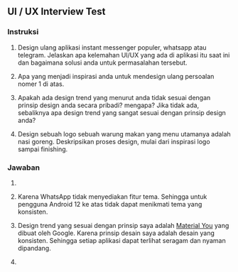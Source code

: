## UI / UX Interview Test

### Instruksi
1. Design ulang aplikasi instant messenger populer, whatsapp atau telegram. Jelaskan apa kelemahan UI/UX yang ada di aplikasi itu saat ini dan bagaimana solusi anda untuk permasalahan tersebut.

2. Apa yang menjadi inspirasi anda untuk mendesign ulang persoalan nomer 1 di atas. 

3. Apakah ada design trend yang menurut anda tidak sesuai dengan prinsip design anda secara pribadi? mengapa? Jika tidak ada, sebaliknya apa design trend yang sangat sesuai dengan prinsip design anda? 

4. Design sebuah logo sebuah warung makan yang menu utamanya adalah nasi goreng. Deskripsikan proses design, mulai dari inspirasi logo sampai finishing.

### Jawaban
1. 

2. Karena WhatsApp tidak menyediakan fitur tema. Sehingga untuk pengguna Android 12 ke atas tidak dapat menikmati tema yang konsisten. 

3. Design trend yang sesuai dengan prinsip saya adalah <a href="https://material.io/blog/announcing-material-you">Material You</a> yang dibuat oleh Google. Karena prinsip desain saya adalah desain yang konsisten. Sehingga setiap aplikasi dapat terlihat seragam dan nyaman dipandang.

4.
